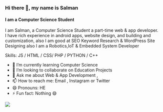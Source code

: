 ### Hi there 👋, my name is Salman 
#### I am a Computer Science Student
I am Salman, a Computer Science Student a part-time web & app developer. I have rich experience in android apps, website design, and building and customization, also I am good at SEO Keyword Research & WordPress Site Designing also I am a Robotics,IoT & Embedded System Developer 

Skills:  JS / HTML / CSS/ PHP / PYTHON / C++ 

- 🌱 I’m currently learning Computer Science  
- 👯 I’m looking to collaborate on Education Projects 
- 💬 Ask me about Web & App Development ,  
- 📫 How to reach me: Email , Instagram or Twitter 
- 😄 Pronouns: HE
- ⚡ Fun fact: Nothing 😄 


![](https://komarev.com/ghpvc/?codersalman)




